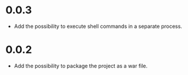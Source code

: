 # 0.0.3

- Add the possibility to execute shell commands in a separate process.

# 0.0.2

- Add the possibility to package the project as a war file.